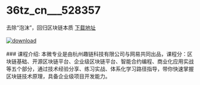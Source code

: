 # 36tz_cn___528357
去除“泡沫”，回归区块链本质
[下载地址](http://www.36tz.cn/article/528357 "下载地址")
<br/></br>[![download](http://36tz.cn/muke_img/2019_11_1-7-300x109.png "下载地址")](http://www.36tz.cn/article/528357 "下载地址")
<br/></br>### 课程介绍:
本微专业是由杭州趣链科技有限公司与网易共同出品，课程分：区块链基础、开源区块链平台、企业级区块链平台、智能合约编程、商业化应用实战等五个部分，通过技术经验分享、练习实战、体系化学习路径指导，带你快速掌握区块链技术原理，具备企业级项目开发能力。


 
